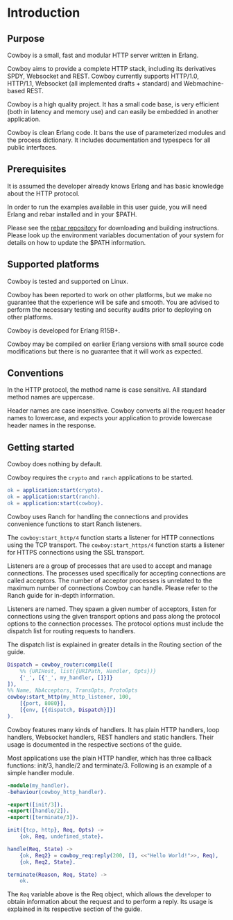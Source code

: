 Introduction
============

Purpose
-------

Cowboy is a small, fast and modular HTTP server written in Erlang.

Cowboy aims to provide a complete HTTP stack, including its derivatives
SPDY, Websocket and REST. Cowboy currently supports HTTP/1.0, HTTP/1.1,
Websocket (all implemented drafts + standard) and Webmachine-based REST.

Cowboy is a high quality project. It has a small code base, is very
efficient (both in latency and memory use) and can easily be embedded
in another application.

Cowboy is clean Erlang code. It bans the use of parameterized modules
and the process dictionary. It includes documentation and typespecs
for all public interfaces.

Prerequisites
-------------

It is assumed the developer already knows Erlang and has basic knowledge
about the HTTP protocol.

In order to run the examples available in this user guide, you will need
Erlang and rebar installed and in your $PATH.

Please see the [rebar repository](https://github.com/basho/rebar) for
downloading and building instructions. Please look up the environment
variables documentation of your system for details on how to update the
$PATH information.

Supported platforms
-------------------

Cowboy is tested and supported on Linux.

Cowboy has been reported to work on other platforms, but we make no
guarantee that the experience will be safe and smooth. You are advised
to perform the necessary testing and security audits prior to deploying
on other platforms.

Cowboy is developed for Erlang R15B+.

Cowboy may be compiled on earlier Erlang versions with small source code
modifications but there is no guarantee that it will work as expected.

Conventions
-----------

In the HTTP protocol, the method name is case sensitive. All standard
method names are uppercase.

Header names are case insensitive. Cowboy converts all the request
header names to lowercase, and expects your application to provide
lowercase header names in the response.

Getting started
---------------

Cowboy does nothing by default.

Cowboy requires the `crypto` and `ranch` applications to be started.

``` erlang
ok = application:start(crypto).
ok = application:start(ranch).
ok = application:start(cowboy).
```

Cowboy uses Ranch for handling the connections and provides convenience
functions to start Ranch listeners.

The `cowboy:start_http/4` function starts a listener for HTTP connections
using the TCP transport. The `cowboy:start_https/4` function starts a
listener for HTTPS connections using the SSL transport.

Listeners are a group of processes that are used to accept and manage
connections. The processes used specifically for accepting connections
are called acceptors. The number of acceptor processes is unrelated to
the maximum number of connections Cowboy can handle. Please refer to
the Ranch guide for in-depth information.

Listeners are named. They spawn a given number of acceptors, listen for
connections using the given transport options and pass along the protocol
options to the connection processes. The protocol options must include
the dispatch list for routing requests to handlers.

The dispatch list is explained in greater details in the Routing section
of the guide.

``` erlang
Dispatch = cowboy_router:compile([
    %% {URIHost, list({URIPath, Handler, Opts})}
    {'_', [{'_', my_handler, []}]}
]),
%% Name, NbAcceptors, TransOpts, ProtoOpts
cowboy:start_http(my_http_listener, 100,
    [{port, 8080}],
    [{env, [{dispatch, Dispatch}]}]
).
```

Cowboy features many kinds of handlers. It has plain HTTP handlers, loop
handlers, Websocket handlers, REST handlers and static handlers. Their
usage is documented in the respective sections of the guide.

Most applications use the plain HTTP handler, which has three callback
functions: init/3, handle/2 and terminate/3. Following is an example of
a simple handler module.

``` erlang
-module(my_handler).
-behaviour(cowboy_http_handler).

-export([init/3]).
-export([handle/2]).
-export([terminate/3]).

init({tcp, http}, Req, Opts) ->
    {ok, Req, undefined_state}.

handle(Req, State) ->
    {ok, Req2} = cowboy_req:reply(200, [], <<"Hello World!">>, Req),
    {ok, Req2, State}.

terminate(Reason, Req, State) ->
    ok.
```

The `Req` variable above is the Req object, which allows the developer
to obtain information about the request and to perform a reply. Its usage
is explained in its respective section of the guide.
